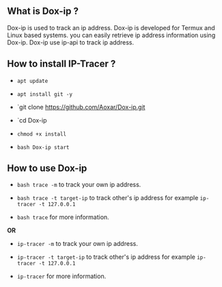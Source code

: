 ## What is Dox-ip ?

Dox-ip is used to track an ip address. Dox-ip is developed for Termux and Linux based systems. you can easily retrieve ip address information using Dox-ip. Dox-ip use ip-api to track ip address.


## How to install IP-Tracer ?

* `apt update`

* `apt install git -y`

* `git clone https://github.com/Aoxar/Dox-ip.git

* `cd Dox-ip

* `chmod +x install`

* `bash Dox-ip start`


## How to use Dox-ip

* `bash trace -m` to track your own ip address.

* `bash trace -t target-ip` to track other's ip address for example `ip-tracer -t 127.0.0.1`

* `bash trace` for more information.

**OR**

* `ip-tracer -m` to track your own ip address.

* `ip-tracer -t target-ip` to track other's ip address for example `ip-tracer -t 127.0.0.1`

* `ip-tracer` for more information.

